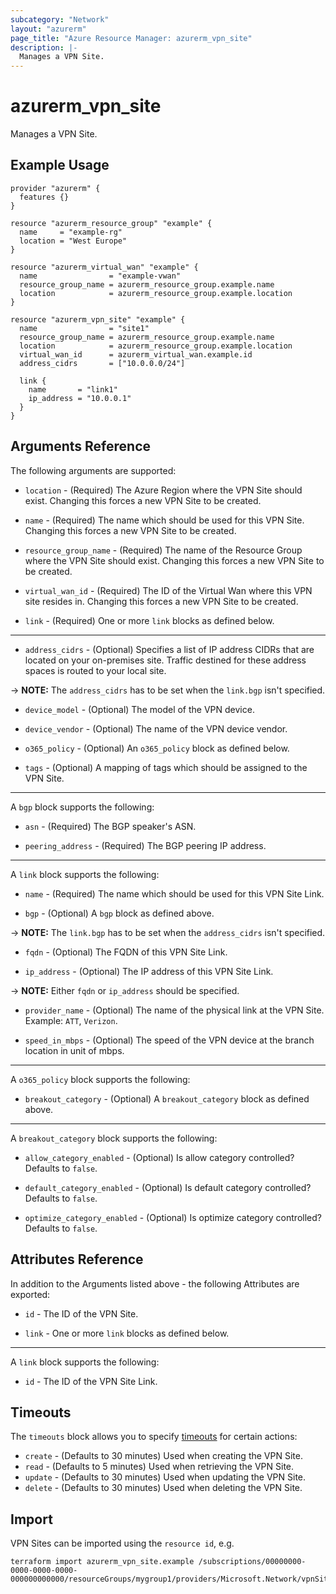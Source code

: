 ```yaml
---
subcategory: "Network"
layout: "azurerm"
page_title: "Azure Resource Manager: azurerm_vpn_site"
description: |-
  Manages a VPN Site.
---
```


# azurerm_vpn_site

Manages a VPN Site.

## Example Usage

```hcl
provider "azurerm" {
  features {}
}

resource "azurerm_resource_group" "example" {
  name     = "example-rg"
  location = "West Europe"
}

resource "azurerm_virtual_wan" "example" {
  name                = "example-vwan"
  resource_group_name = azurerm_resource_group.example.name
  location            = azurerm_resource_group.example.location
}

resource "azurerm_vpn_site" "example" {
  name                = "site1"
  resource_group_name = azurerm_resource_group.example.name
  location            = azurerm_resource_group.example.location
  virtual_wan_id      = azurerm_virtual_wan.example.id
  address_cidrs       = ["10.0.0.0/24"]

  link {
    name       = "link1"
    ip_address = "10.0.0.1"
  }
}
```

## Arguments Reference

The following arguments are supported:

* `location` - (Required) The Azure Region where the VPN Site should exist. Changing this forces a new VPN Site to be created.

* `name` - (Required) The name which should be used for this VPN Site. Changing this forces a new VPN Site to be created.

* `resource_group_name` - (Required) The name of the Resource Group where the VPN Site should exist. Changing this forces a new VPN Site to be created.

* `virtual_wan_id` - (Required) The ID of the Virtual Wan where this VPN site resides in. Changing this forces a new VPN Site to be created.

* `link` - (Required) One or more `link` blocks as defined below.

---

* `address_cidrs` - (Optional) Specifies a list of IP address CIDRs that are located on your on-premises site. Traffic destined for these address spaces is routed to your local site.

-> **NOTE:** The `address_cidrs` has to be set when the `link.bgp` isn't specified.

* `device_model` - (Optional) The model of the VPN device.

* `device_vendor` - (Optional) The name of the VPN device vendor.

* `o365_policy` - (Optional) An `o365_policy` block as defined below.

* `tags` - (Optional) A mapping of tags which should be assigned to the VPN Site.

---

A `bgp` block supports the following:

* `asn` - (Required) The BGP speaker's ASN.

* `peering_address` - (Required) The BGP peering IP address. 

---

A `link` block supports the following:

* `name` - (Required) The name which should be used for this VPN Site Link.

* `bgp` - (Optional) A `bgp` block as defined above.

-> **NOTE:** The `link.bgp` has to be set when the `address_cidrs` isn't specified.

* `fqdn` - (Optional) The FQDN of this VPN Site Link.

* `ip_address` - (Optional) The IP address of this VPN Site Link.

-> **NOTE:** Either `fqdn` or `ip_address` should be specified.

* `provider_name` - (Optional) The name of the physical link at the VPN Site. Example: `ATT`, `Verizon`.

* `speed_in_mbps` - (Optional) The speed of the VPN device at the branch location in unit of mbps.

---

A `o365_policy` block supports the following:

* `breakout_category` - (Optional) A `breakout_category` block as defined above.

---

A `breakout_category` block supports the following:

* `allow_category_enabled` - (Optional) Is allow category controlled? Defaults to `false`.

* `default_category_enabled` - (Optional) Is default category controlled? Defaults to `false`.

* `optimize_category_enabled` - (Optional) Is optimize category controlled? Defaults to `false`.

## Attributes Reference

In addition to the Arguments listed above - the following Attributes are exported: 

* `id` - The ID of the VPN Site.

* `link` - One or more `link` blocks as defined below.

---

A `link` block supports the following:

* `id` - The ID of the VPN Site Link.

## Timeouts

The `timeouts` block allows you to specify [timeouts](https://www.terraform.io/docs/configuration/resources.html#timeouts) for certain actions:

* `create` - (Defaults to 30 minutes) Used when creating the VPN Site.
* `read` - (Defaults to 5 minutes) Used when retrieving the VPN Site.
* `update` - (Defaults to 30 minutes) Used when updating the VPN Site.
* `delete` - (Defaults to 30 minutes) Used when deleting the VPN Site.

## Import

VPN Sites can be imported using the `resource id`, e.g.

```shell
terraform import azurerm_vpn_site.example /subscriptions/00000000-0000-0000-0000-000000000000/resourceGroups/mygroup1/providers/Microsoft.Network/vpnSites/site1
```
